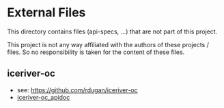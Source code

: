 # External Files

This directory contains files (api-specs, ...) that are not part of this project.

This project is not any way affiliated with the authors of these projects / files. So no responsibility is taken for the content of these files.

## iceriver-oc
- see: https://github.com/rdugan/iceriver-oc
- [iceriver-oc_apidoc](iceriver-oc_apidoc.json)